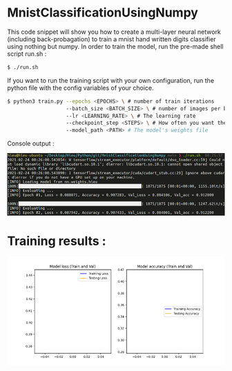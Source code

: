 # MnistClassificationUsingNumpy

This code snippet will show you how to create a multi-layer neural network (including 
back-probagation) to train a mnist hand written digits classifier using nothing but numpy.
In order to train the model, run the pre-made shell script run.sh :
```bash 
$ ./run.sh 
```

If you want to run the training script with your own configuration, run the python file
with the config variables of your choice.
```bash
$ python3 train.py --epochs <EPOCHS> \ # number of train iterations
				   --batch_size <BATCH_SIZE> \ # number of images per batch
				   --lr <LEARNING_RATE> \ # The learning rate
				   --checkpoint_step <STEPS> \ # How often you want the model to checkpoint
				   --model_path <PATH> # The model's weights file
```

Console output :

![None](images/training.png?raw=true "Training")

# Training results :
![None](images/results.gif?raw=true "Training results")
